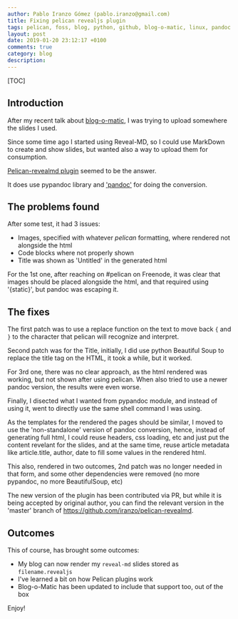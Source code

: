 ```yaml
---
author: Pablo Iranzo Gómez (pablo.iranzo@gmail.com)
title: Fixing pelican revealjs plugin
tags: pelican, foss, blog, python, github, blog-o-matic, linux, pandoc
layout: post
date: 2019-01-20 23:12:17 +0100
comments: true
category: blog
description:
---
```


[TOC]

## Introduction

After my recent talk about [blog-o-matic]({filename}2019-01-09-blog-o-matic.md), I was trying to upload somewhere the slides I used.

Since some time ago I started using Reveal-MD, so I could use MarkDown to create and show slides, but wanted also a way to upload them for consumption.

[Pelican-revealmd plugin](https://github.com/brookskindle/pelican-revealmd/) seemed to be the answer.

It does use pypandoc library and ['pandoc'](https://pandoc.org) for doing the conversion.


## The problems found

After some test, it had 3 issues:

- Images, specified with whatever *pelican* formatting, where rendered not alongside the html
- Code blocks where not properly shown
- Title was shown as 'Untitled' in the generated html

For the 1st one, after reaching on #pelican on Freenode, it was clear that images should be placed alongside the html, and that required using '{static}', but pandoc was escaping it.

## The fixes

The first patch was to use a replace function on the text to move back `{` and `}` to the character that pelican will recognize and interpret.

Second patch was for the Title, initially, I did use python Beautiful Soup to replace the title tag on the HTML, it took a while, but it worked.

For 3rd one, there was no clear approach, as the html rendered was working, but not shown after using pelican. When also tried to use a newer pandoc version, the results were even worse.

Finally, I disected what I wanted from pypandoc module, and instead of using it, went to directly use the same shell command I was using.

As the templates for the rendered the pages should be similar, I moved to use the 'non-standalone' version of pandoc conversion, hence, instead of generating full html, I could reuse headers, css loading, etc and just put the content revelant for the slides, and at the same time, reuse article metadata like article.title, author, date to fill some values in the rendered html.

This also, rendered in two outcomes, 2nd patch was no longer needed in that form, and some other dependencies were removed (no more pypandoc, no more BeautifulSoup, etc)

The new version of the plugin has been contributed via PR, but while it is being accepted by original author, you can find the relevant version in the 'master' branch of <https://github.com/iranzo/pelican-revealmd>.

## Outcomes

This of course, has brought some outcomes:

- My blog can now render my `reveal-md` slides stored as `filename.revealjs`
- I've learned a bit on how Pelican plugins work
- Blog-o-Matic has been updated to include that support too, out of the box

Enjoy!
